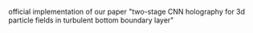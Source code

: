 official implementation of our paper "two-stage CNN holography for 3d particle fields in turbulent bottom boundary layer"
